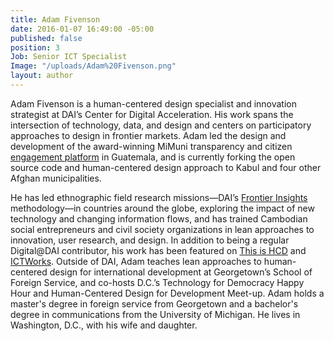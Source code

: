 ```yaml
---
title: Adam Fivenson
date: 2016-01-07 16:49:00 -05:00
published: false
position: 3
Job: Senior ICT Specialist
Image: "/uploads/Adam%20Fivenson.png"
layout: author
---
```


Adam Fivenson is a human-centered design specialist and innovation strategist at DAI’s Center for Digital Acceleration. His work spans the intersection of technology, data, and design and centers on participatory approaches to design in frontier markets. Adam led the design and development of the award-winning MiMuni transparency and citizen [engagement platform](https://www.dai.com/hcd.pdf) in Guatemala, and is currently forking the open source code and human-centered design approach to Kabul and four other Afghan municipalities. 

<!--more-->

He has led ethnographic field research missions—DAI’s [Frontier Insights](https://dai-global-digital.com/rwanda-digital-insights.html) methodology—in countries around the globe, exploring the impact of new technology and changing information flows, and has trained Cambodian social entrepreneurs and civil society organizations in lean approaches to innovation, user research, and design. In addition to being a regular Digital@DAI contributor, his work has been featured on [This is HCD](https://www.thisishcd.com/episodes/24-adam-fiveson-using-a-human-centered-design-approach-to-design-foreign-aid-programs/) and [ICTWorks](https://www.ictworks.org/author/adam-fivenson/). Outside of DAI, Adam teaches lean approaches to human-centered design for international development at Georgetown’s School of Foreign Service, and co-hosts D.C.’s Technology for Democracy Happy Hour and Human-Centered Design for Development Meet-up. Adam holds a master's degree in foreign service from Georgetown and a bachelor's degree in communications from the University of Michigan. He lives in Washington, D.C., with his wife and daughter.